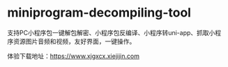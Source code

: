 # miniprogram-decompiling-tool
支持PC小程序包一键解包解密、小程序包反编译、小程序转uni-app、抓取小程序资源图片音频和视频，友好界面，一键操作。

体验下载地址：https://www.xjgxcx.xiejijin.com
